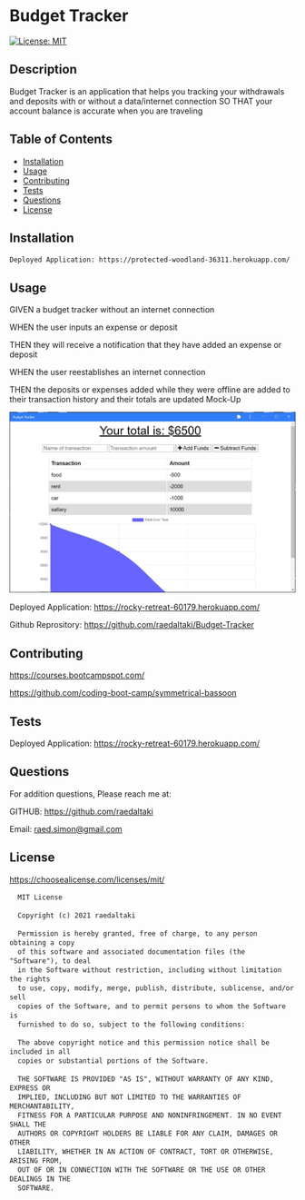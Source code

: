 # Budget Tracker 
  [![License: MIT](https://img.shields.io/badge/License-MIT-yellow.svg)](https://opensource.org/licenses/MIT)

  ## Description

  Budget Tracker is an application that helps you tracking your withdrawals and deposits with or without a data/internet connection SO THAT your account balance is accurate when you are traveling 
  
  ## Table of Contents

  * [Installation](#installation)
  * [Usage](#usage)
  * [Contributing](#contributing)
  * [Tests](#tests)
  * [Questions](#questions)
  * [License](#license)


  ## Installation

    Deployed Application: https://protected-woodland-36311.herokuapp.com/
  

  ## Usage

GIVEN a budget tracker without an internet connection

WHEN the user inputs an expense or deposit

THEN they will receive a notification that they have added an expense or deposit

WHEN the user reestablishes an internet connection

THEN the deposits or expenses added while they were offline are added to their transaction history and their totals are updated
Mock-Up

![Image 1](./public/icons/budget_tracker.JPG)

  Deployed Application: https://rocky-retreat-60179.herokuapp.com/

  Github Reprository: https://github.com/raedaltaki/Budget-Tracker
  

  ## Contributing

  https://courses.bootcampspot.com/

 https://github.com/coding-boot-camp/symmetrical-bassoon
  

  ## Tests

  Deployed Application: https://rocky-retreat-60179.herokuapp.com/
  

  ## Questions

  For addition questions, Please reach me at:

  GITHUB: https://github.com/raedaltaki
  
  Email: raed.simon@gmail.com


  ## License
  
  https://choosealicense.com/licenses/mit/

  
      MIT License

      Copyright (c) 2021 raedaltaki
      
      Permission is hereby granted, free of charge, to any person obtaining a copy
      of this software and associated documentation files (the "Software"), to deal
      in the Software without restriction, including without limitation the rights
      to use, copy, modify, merge, publish, distribute, sublicense, and/or sell
      copies of the Software, and to permit persons to whom the Software is
      furnished to do so, subject to the following conditions:
      
      The above copyright notice and this permission notice shall be included in all
      copies or substantial portions of the Software.
      
      THE SOFTWARE IS PROVIDED "AS IS", WITHOUT WARRANTY OF ANY KIND, EXPRESS OR
      IMPLIED, INCLUDING BUT NOT LIMITED TO THE WARRANTIES OF MERCHANTABILITY,
      FITNESS FOR A PARTICULAR PURPOSE AND NONINFRINGEMENT. IN NO EVENT SHALL THE
      AUTHORS OR COPYRIGHT HOLDERS BE LIABLE FOR ANY CLAIM, DAMAGES OR OTHER
      LIABILITY, WHETHER IN AN ACTION OF CONTRACT, TORT OR OTHERWISE, ARISING FROM,
      OUT OF OR IN CONNECTION WITH THE SOFTWARE OR THE USE OR OTHER DEALINGS IN THE
      SOFTWARE.
      

  